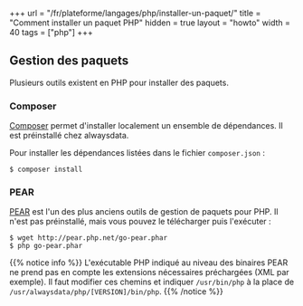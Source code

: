 +++
url = "/fr/plateforme/langages/php/installer-un-paquet/"
title = "Comment installer un paquet PHP"
hidden = true
layout = "howto"
width = 40
tags = ["php"]
+++

## Gestion des paquets

Plusieurs outils existent en PHP pour installer des paquets.

### Composer

[Composer](https://getcomposer.org/) permet d'installer localement un ensemble de dépendances. Il est préinstallé chez alwaysdata.

Pour installer les dépendances listées dans le fichier `composer.json` :

```
$ composer install
```

### PEAR

[PEAR](https://pear.php.net/) est l'un des plus anciens outils de gestion de paquets pour PHP. Il n'est pas préinstallé, mais vous pouvez le télécharger puis l'exécuter :

```
$ wget http://pear.php.net/go-pear.phar
$ php go-pear.phar
```

{{% notice info %}}
L'exécutable PHP indiqué au niveau des binaires PEAR ne prend pas en compte les extensions nécessaires préchargées (XML par exemple). Il faut modifier ces chemins et indiquer `/usr/bin/php` à la place de `/usr/alwaysdata/php/[VERSION]/bin/php`.
{{% /notice %}}
